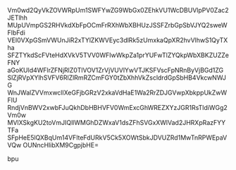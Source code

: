 Vm0wd2QyVkZOVWRpUm1SWFYwZG9WbGx0ZEhkVU1WcDBUVlpPV0Zac2JETlhh
MUpUVmpGS2RHVkdXbFpOCmFrRXhWbXBHUzJSSFZrbGpSbVJYQ2sweWFIbFdi
VEI0VXpGSmVWUnJiR2xTYlZKWVEyc3dlRk5zUmxkaQpXR2hvVlhwS1QyTXha
SFZTYkdScFVteHdXVkV5TVV0WFIwWkpZa1prYUFwTlZYQkpWbXBKZUZZeFNY
aGoKUld4WFlrZFNjRlZ0TlVOV1ZrVjVUVlYwVTJKSFVscFpNRnByVjBGd1ZG
SlZjRVpXYlhSVFV6RlZlRmRZCmFGY0tZbXhhVkZscldrdGpSbHB4VkcwNWJG
WnJWalZVVmxwcllXeGFjbGRzV2xkaVdHaE1Wa2RrZDJGVwpXbkppUkZwWFlU
RndjVnBWV2xwbFJuQkhDbHBHVFV0WmExcGhWREZXYzJGR1RsTldiWGg2Vm0w
MVlXSkgKU2toVmJIQllWMGhDZWxaV1dsZFhSVGxXWlVad2JHRXpRazFYYTFa
SFpHeE5lQXBqUm14VFlteFdURkV5Ck5XOWtSbkJDVUZRd1MwTnRPWEpaVVQw
OUNncHlibXM9CgpjbHE=

bpu